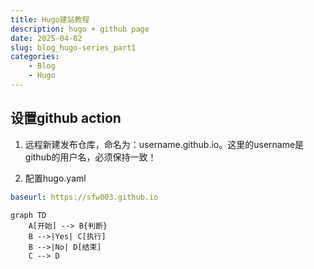 ```yaml
---
title: Hugo建站教程
description: hugo + github page
date: 2025-04-02
slug: blog_hugo-series_part1
categories:
    - Blog
    - Hugo
---
```


## 设置github action

1. 远程新建发布仓库，命名为：username.github.io。这里的username是github的用户名，必须保持一致！

2. 配置hugo.yaml

```yaml
baseurl: https://sfw003.github.io
```

```mermaid
graph TD
    A[开始] --> B{判断}
    B -->|Yes| C[执行]
    B -->|No| D[结束]
    C --> D
```
